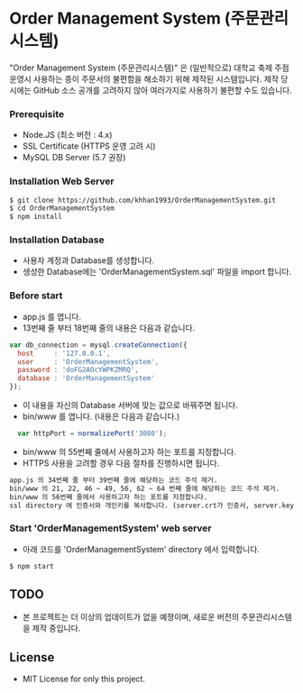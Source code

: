 # Order Management System (주문관리시스템)

"Order Management System (주문관리시스템)" 은 (일반적으로) 대학교 축제 주점 운영시 사용하는 종이 주문서의 불편함을 해소하기 위해 제작된 시스템입니다.
제작 당시에는 GitHub 소스 공개를 고려하지 않아 여러가지로 사용하기 불편할 수도 있습니다.

### Prerequisite
  - Node.JS (최소 버전 : 4.x)
  - SSL Certificate (HTTPS 운영 고려 시)
  - MySQL DB Server (5.7 권장)

### Installation Web Server
```sh
$ git clone https://github.com/khhan1993/OrderManagementSystem.git
$ cd OrderManagementSystem
$ npm install
```

### Installation Database
  - 사용자 계정과 Database를 생성합니다.
  - 생성한 Database에는 'OrderManagementSystem.sql' 파일을 import 합니다.

### Before start
  - app.js 를 엽니다.
  - 13번째 줄 부터 18번째 줄의 내용은 다음과 같습니다.
```js
var db_connection = mysql.createConnection({
  host     : '127.0.0.1',
  user     : 'OrderManagementSystem',
  password : 'doFG2AOcYWPKZMRQ',
  database : 'OrderManagementSystem'
});
```
  - 이 내용을 자신의 Database 서버에 맞는 값으로 바꿔주면 됩니다.
  - bin/www 를 엽니다. (내용은 다음과 같습니다.)
```js
  var httpPort = normalizePort('3080');
```
  - bin/www 의 55번째 줄에서 사용하고자 하는 포트를 지정합니다.
  - HTTPS 사용을 고려할 경우 다음 절차를 진행하시면 됩니다.
```txt
app.js 의 34번째 줄 부터 39번째 줄에 해당하는 코드 주석 제거.
bin/www 의 21, 22, 46 ~ 49, 56, 62 ~ 64 번째 줄에 해당하는 코드 주석 제거.
bin/www 의 56번째 줄에서 사용하고자 하는 포트를 지정합니다.
ssl directory 에 인증서와 개인키를 복사합니다. (server.crt가 인증서, server.key가 개인키.)
```

### Start 'OrderManagementSystem' web server
  - 아래 코드를 'OrderManagementSystem' directory 에서 입력합니다.
```sh
$ npm start
```

## TODO
  - 본 프로젝트는 더 이상의 업데이트가 없을 예졍이며, 새로운 버전의 주문관리시스템을 제작 중입니다.

## License
  - MIT License for only this project.
